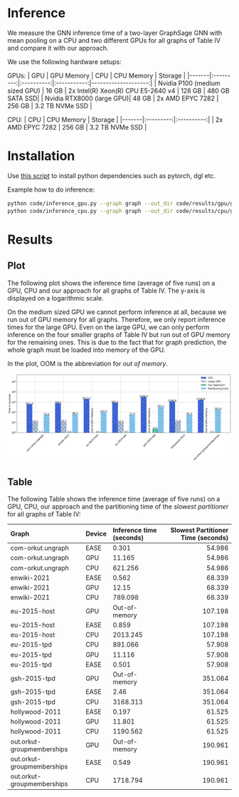 # Inference
We measure the GNN inference time of a two-layer GraphSage GNN with mean pooling on a CPU and two different GPUs for all graphs of Table IV and compare it with our approach.

We use the following hardware setups:

GPUs:
| GPU  | GPU Memory | CPU | CPU Memory | Storage |
|-------|:---------:|:----------:|:-----------:|--------------------:|
| Nvidia P100 (medium sized GPU) |  16 GB   | 2x Intel(R) Xeon(R) CPU E5-2640 v4 | 128 GB | 480 GB SATA SSD|
| Nvidia RTX8000 (large GPU)|  48 GB  | 2x AMD EPYC 7282 | 256 GB | 3.2 TB NVMe SSD |

CPU:
| CPU | CPU Memory | Storage |
|-------|:---------:|:----------:|
|  2x AMD EPYC 7282 | 256 GB | 3.2 TB NVMe SSD |


# Installation
Use [this script](quick_setup.sh) to install python dependencies such as pytorch, dgl etc.

Example how to do inference:
```bash
python code/inference_gpu.py --graph graph --out_dir code/results/gpu/graph_1
python code/inference_cpu.py --graph graph --out_dir code/results/cpu/graph_1
```

# Results
## Plot
The following plot shows the inference time (average of five runs) on a GPU, CPU and our approach for all graphs of Table IV. The y-axis is displayed on a logarithmic scale.

On the medium sized GPU we cannot perform inference at all, because we run out of GPU memory for all graphs. Therefore, we only report inference times for the large GPU. Even on the large GPU, we can only perform inference on the four smaller graphs of Table IV but run out of GPU memory for the remaining ones. This is due to the fact that for graph prediction, the whole graph must be loaded into memory of the GPU.

In the plot, OOM is the abbreviation for *out of memory*. 

![Times](figures/inference.png)


## Table
The following Table shows the inference time (average of five runs) on a GPU, CPU, our approach and the partitioning time of the *slowest partitioner* for all graphs of Table IV:


| Graph                      | Device   | Inference time (seconds)   |   Slowest Partitioner Time (seconds) |
|:---------------------------|:---------|:---------------------------|-------------------------------------:|
| com-orkut.ungraph          | EASE     | 0.301                      |                               54.986 |
| com-orkut.ungraph          | GPU      | 11.165                     |                               54.986 |
| com-orkut.ungraph          | CPU      | 621.256                    |                               54.986 |
| enwiki-2021                | EASE     | 0.562                      |                               68.339 |
| enwiki-2021                | GPU      | 12.15                      |                               68.339 |
| enwiki-2021                | CPU      | 789.098                    |                               68.339 |
| eu-2015-host               | GPU      | Out-of-memory              |                              107.198 |
| eu-2015-host               | EASE     | 0.859                      |                              107.198 |
| eu-2015-host               | CPU      | 2013.245                   |                              107.198 |
| eu-2015-tpd                | CPU      | 891.066                    |                               57.908 |
| eu-2015-tpd                | GPU      | 11.116                     |                               57.908 |
| eu-2015-tpd                | EASE     | 0.501                      |                               57.908 |
| gsh-2015-tpd               | GPU      | Out-of-memory              |                              351.064 |
| gsh-2015-tpd               | EASE     | 2.46                       |                              351.064 |
| gsh-2015-tpd               | CPU      | 3168.313                   |                              351.064 |
| hollywood-2011             | EASE     | 0.197                      |                               61.525 |
| hollywood-2011             | GPU      | 11.801                     |                               61.525 |
| hollywood-2011             | CPU      | 1190.562                   |                               61.525 |
| out.orkut-groupmemberships | GPU      | Out-of-memory              |                              190.961 |
| out.orkut-groupmemberships | EASE     | 0.549                      |                              190.961 |
| out.orkut-groupmemberships | CPU      | 1718.794                   |                              190.961 |